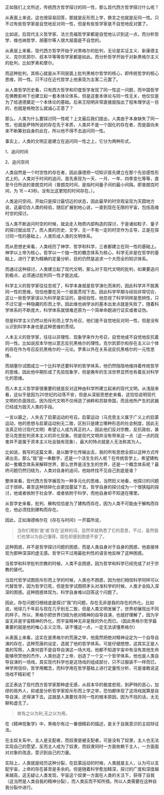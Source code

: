 <p data-pid="--mFwzea">正如我们上文所述，传统西方哲学探讨的同一性，那么现代西方哲学探讨什么呢？</p><p data-pid="fcw8hGFy">从表面上来说，这也很容易回答，那就是反形而上学，换言之也就是反同一性。只不过有些哲学家是自觉地反对同一性，但是有些哲学家是不自觉地反对罢了。</p><p data-pid="yddR5gv9">比如说，后现代主义哲学家、法兰克福哲学家都是自觉地认识到这一点，而分析哲学、维也纳哲学、胡塞尔等人很大层面是不自觉的。</p><p data-pid="9rfU-WLs">从表层上来看，现代西方哲学开始于对黑格尔的批判，无论是实证主义、新康德主义、克尔凯郭尔、叔本华等等哲学家都是如此。而分析哲学开始于对新黑格尔主义的批判，比如罗素和摩尔。</p><p data-pid="gbkl1hnE">而这种批判，其核心就是从不同层面上批判黑格尔哲学的核心，即传统哲学的核心思维，同一性。只不过在近代哲学上他表现为主客二元罢了。</p><p data-pid="39tZyEk6">从人类哲学历史看，只有西方哲学和印度哲学发现了同一性这一问题，而中国哲学在佛教影响下也建立起一套本体论体系，但是这套本体论与同一性无关，他仅仅是为了给道德奠定一个本体论的基础。后来王阳明非常直接就指出了程朱理学这一目的，也就是格物怎么就诚心正意了？</p><p data-pid="zvQH_ERp">那么，人类为什么要探讨同一性呢？上文最后我们提出，人类由于本身缺失了同一性，也就是萨特所说的存在先于本质，人类并不是一个固化的存在者，而是面向未来不断筹划自身的此在，所以他不得不去追问同一性。</p><p data-pid="m2Rybovs">事实上，人类的文明正是建立在追问同一性之上，它分为两种形式，</p><p data-pid="4YQ81NAK">1、追问时间</p><p data-pid="V8CwVgbc">2、追问空间</p><p data-pid="n-Ol2Ori">人类自然是一个时空性的存在者，因此康德把一切知识首先建立在那个先验感性形式上的。人类对于时间的追问，首先表现为一天、一月、一年、四季变化等等，直至今日所说的普朗克时间（普朗克时间，是指时间量子间的最小间隔，即普朗克时间，为 1E－43秒。没有比这更短的时间存在。）。</p><p data-pid="2QB_V_49">人类追问空间，开始只是探讨最切近的状态，因此最早的时空观呈现为天圆地方说，这最切合人类的经验，随后扩展到地心说，一直到现在无限的宇宙，包括高维时空的探讨。</p><p data-pid="jGUfpP3c">当人类不断追问时空的时候，就会走入物质内部构造的探讨，于是诸如粒子、量子的探讨就出现了。而人类的历史、文学，无一不有一定的时空作为主导，正是在探讨同一性的基础上，人类形成人类的文明体系。</p><p data-pid="tVGBfLjZ">而从思想史来看，人类经历了神学、哲学和科学，三者都建立在同一性的基础上。神学以上帝为核心，哲学以一个独一性的概念体系为核心，科学无非是在哲学的基础上，进行了更为精确的定量分析，目的仍然是追求一个大而全的知识体系。</p><p data-pid="rQKQMHbX">而通过这种探讨，人类建立起了现代文明，那么对于现代文明的批判，如果要追问到极点，必须通过批判同一性才能达成。</p><p data-pid="xxLd7Bq-">科学主义的哲学家往往忽视了，科学本身就是哲学演化而来的，因此科学并不脱离同一性的思维，恰恰他要在另一个层面贯彻下去。因此科学早期与经验非常切合，这让一些哲学家误以为科学是实证的，是经验性，他忽视了科学同样是思辨性，只不过它是一种隐藏的形而上学。因此维也纳学派的基本出发点就是失败了，随着科学体系的不断庞大，科学体系就很难还原为一个简单命题进行证实或者证伪。</p><p data-pid="TiliLhOr">但是科学主义仍然以拒斥形而上学为号召，他们是不自觉地反对同一性，但是没有认识到科学本身也是这种思维的贯彻。</p><p data-pid="Db6hxFjV">人本主义的哲学家，往往以非理性、现象学来作为号召，自觉地或不自觉地反抗着同一性。比如说叔本华他以意志反抗黑格尔的理性。克尔凯郭尔和存在主义以个体的存在作为号召反抗黑格尔的一元论。罗素以外在关系说反抗黑格尔的一元性思维。</p><p data-pid="Boi2lwj0">而胡塞尔试图成立一个比科学还要科学的哲学体系，他仍然隐隐地维持着传统哲学的思维，因此他中期形成了先验现象学，但是晚年的生活世界显然也有着反对科学化的思维。</p><p data-pid="VgqXclge">而人本主义哲学家很重要的就是反对这种由科学所建立起来的现代文明，从浅层来看，这似乎是因为20世纪的动荡不安，但是从深层思想史来看，这恰恰说明现代文明的负面效应。因为现代文明不仅缔造了纳粹和苏联帝国，而且他所产生的武器已经成为毁灭人类的手段。</p><p data-pid="f1T3Yzwf">一言以蔽之，人失去了启蒙运动的号召。启蒙运动（马克思主义属于广义上的启蒙运动，他的思想与启蒙运动别无二致，区别只是建立哪种形态的社会制度，因此无法真正检讨现代文明）希望让人成为真正的人，因此他们反对宗教，反抗政权，甚至马克思批判资本主义的异化现象。但是现代文明并没有带来这一点（这一点的戕害并不是属于资本主义社会独有现象），最大的特点就是人无法称其为人。</p><p data-pid="eAoKlBDf">比如说，我写的这篇文章，是以数字化传输出去，我的所有思想全部以这种方式传递出去，那么“我”是一串数字，还是一个活生生的人呢？在传统哲学上，希望建构起一套概念体系来解释世界，那么世界是活生生的世界，还是一个概念体系呢？最终问题仍然归结为，人类对自身的追问，他始终找不见自己到底是谁？</p><p data-pid="K4hewku-">整体来看，现代西方哲学展现为一种多元化的思维，当然贬义地看，他探讨的问题过于琐碎。甚至这种琐碎化会更加蔓延下去，哲学自身的探讨成为一个很狭隘的探讨，他或者依附于社会学、或者依附于科学，而他自身却不知道在哪里。</p><p data-pid="q1uQFG_v">从哲学史来看，批判、解构恰恰是为了建构而存在，因为人类不可能由于解构而存在，他必须找到建构而存在。</p><p data-pid="fYqdZQg2">因此，正如海德格尔在《存在与时间》一开篇所说，</p><blockquote data-pid="np31CdPU">当你们用到‘是’或‘存在’这样的词，显然早就熟悉了它的意思，不过，虽然我们也曾以为自己懂得，现在却感到困惑不安了。</blockquote><p data-pid="-jNIjhnp">这种困惑，并不是哲学探讨问题的困惑，而是人类自身对于自身的困惑，他直接体现为那种深深的虚无感。哲学只不过用最批判性的语言地反映了这种困惑。</p><p data-pid="7ZwCmywl">当哲学和科学批判宗教的时候，人类不会困惑，因为哲学和科学已经完成了对于宗教的替代。</p><p data-pid="cTeSmQ6x">当现代哲学试图拒斥形而上学的时候，人类也不困惑，因为他们相信科学同样可以代替哲学，因为哲学已死，但是哲学试图把矛头对准科学的时候，人类才会陷入深深的困惑。这种困惑体现为，科学自身难以回答这个问题了。</p><p data-pid="nsNDMXhv">因此，存在问题归根结底是探讨“我”的问题，存在无非是我的存在的外化。比如说，地球几千年前与现在几乎别无二致，但是人类文明发展了，世界却展现出不同的样子。所以，黑格尔把世界归结为绝对精神的自导自演，也就好理解了，因为宇宙无非是宇宙精神的外化，而宇宙精神无非是我的外化而已。（因此黑格尔哲学最重要的就是他的唯心主义立场，读不懂这一点，一定无法读懂黑格尔）</p><p data-pid="0VXLRhsH">从表面上来看，这实在是黑格尔的荒唐之举，他竟然把绝对精神设定为一个自导自演的存在，这种荒唐的设定，造就了他的哲学体系。可是仔细想想，这其实正是人类的写照，人类何尝不是自导自演这一场大戏，他都不知道宇宙中有没有其他生命能够欣赏他的杰作，人类创造了上帝、创造了一个又一个哲学体系，他也是人类自导自演的一场戏，其实现代科学也是这场戏的组成部分，只不过服装不一样而已，神学用信仰，哲学用概念，而科学用在哲学基础上进行定量性分析，可是谁敢说这场戏不精彩呢？</p><p data-pid="GNE6T7dc">这正表达了现代西方哲学家那种虚无感，从叔本华的极度悲观，到萨特的恶心，加缪的局外人，抑或是分析哲学家拒斥形而上学之举，恐怕都体现了这场戏就算是自导自演，还得演下去。这就是人类要找寻同一性的根本原因，因为不找的话，太无聊和虚无了。</p><blockquote data-pid="13a_TTGg">故有之以为利,无之以为用。</blockquote><p data-pid="8CWNYqxi">在《精神现象学》中，黑格尔有过一番很精彩的描述，是关于自我意识的主奴辩证法。</p><p data-pid="USqWDhBO">在主奴关系中，主人是支配者，而奴隶是被支配者，可是没有了奴隶，主人也无法实现自己的愿望，反而主人成为了奴隶，而奴隶同时一方面依赖于主人，一方面面对对象的改造，意识到自己的力量。</p><p data-pid="spD7jcTd">实际上，人类就是经历这种分裂，在启蒙运动的时候，人类就是主人，认为可以支配宇宙，上帝的存在甚至是多余的。但是随着科学愈加精深，探讨的广度和深度越来越高，这无疑让人类发现，宇宙这个奴隶一方面在人类的关注下，获得了自我（这当然是人类自我的精神分裂），而人类反而不知所措。所以人类需要在这种自我分裂中进行。</p><p></p>